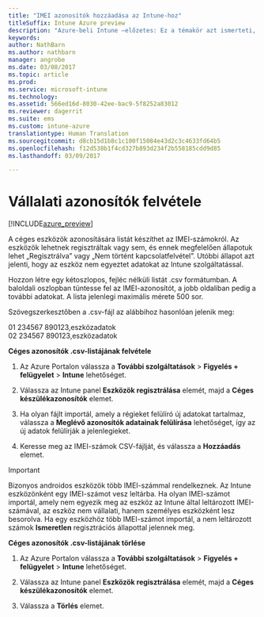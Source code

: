 ```yaml
---
title: "IMEI azonosítók hozzáadása az Intune-hoz"
titleSuffix: Intune Azure preview
description: "Azure-beli Intune –előzetes: Ez a témakör azt ismerteti, hogyan lehet céges azonosítókat (IMEI-számokat) felvenni a Microsoft Intune-ba. "
keywords: 
author: NathBarn
ms.author: nathbarn
manager: angrobe
ms.date: 03/08/2017
ms.topic: article
ms.prod: 
ms.service: microsoft-intune
ms.technology: 
ms.assetid: 566ed16d-8030-42ee-bac9-5f8252a83012
ms.reviewer: dagerrit
ms.suite: ems
ms.custom: intune-azure
translationtype: Human Translation
ms.sourcegitcommit: d8cb15d1b8c1c100f15084e43d2c3c4633fd64b5
ms.openlocfilehash: f12d538b1f4cd327b893d234f2b558185cdd9d85
ms.lasthandoff: 03/09/2017

---
```


# <a name="add-corporate-identifiers"></a>Vállalati azonosítók felvétele

[!INCLUDE[azure_preview](../includes/azure_preview.md)]

A céges eszközök azonosítására listát készíthet az IMEI-számokról. Az eszközök lehetnek regisztráltak vagy sem, és ennek megfelelően állapotuk lehet „Regisztrálva” vagy „Nem történt kapcsolatfelvétel”. Utóbbi állapot azt jelenti, hogy az eszköz nem egyeztet adatokat az Intune szolgáltatással.

Hozzon létre egy kétoszlopos, fejléc nélküli listát .csv formátumban. A baloldali oszlopban tüntesse fel az IMEI-azonosítót, a jobb oldaliban pedig a további adatokat. A lista jelenlegi maximális mérete 500 sor.

Szövegszerkesztőben a .csv-fájl az alábbihoz hasonlóan jelenik meg:

01 234567 890123,eszközadatok</br>
02 234567 890123,eszközadatok

**Céges azonosítók .csv-listájának felvétele**

1. Az Azure Portalon válassza a **További szolgáltatások** > **Figyelés + felügyelet** > **Intune** lehetőséget.

2. Válassza az Intune panel **Eszközök regisztrálása** elemét, majd a **Céges készülékazonosítók** elemet.

3. Ha olyan fájlt importál, amely a régieket felülíró új adatokat tartalmaz, válassza a **Meglévő azonosítók adatainak felülírása** lehetőséget, így az új adatok felülírják a jelenlegieket.

4. Keresse meg az IMEI-számok CSV-fájlját, és válassza a **Hozzáadás** elemet.

> [!IMPORTANT]
> Bizonyos androidos eszközök több IMEI-számmal rendelkeznek. Az Intune eszközönként egy IMEI-számot vesz leltárba. Ha olyan IMEI-számot importál, amely nem egyezik meg az eszköz az Intune által leltározott IMEI-számával, az eszköz nem vállalati, hanem személyes eszközként lesz besorolva. Ha egy eszközhöz több IMEI-számot importál, a nem leltározott számok **Ismeretlen** regisztrációs állapottal jelennek meg.

**Céges azonosítók .csv-listájának törlése**

1. Az Azure Portalon válassza a **További szolgáltatások** > **Figyelés + felügyelet** > **Intune** lehetőséget.

2. Válassza az Intune panel **Eszközök regisztrálása** elemét, majd a **Céges készülékazonosítók** elemet.

3. Válassza a **Törlés** elemet.

